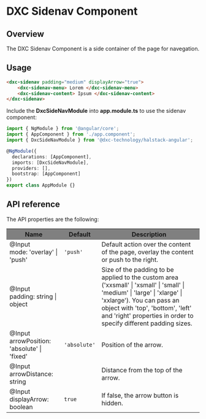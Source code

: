 # DXC Sidenav Component

## Overview

The DXC Sidenav Component is a side container of the page for navegation.

## Usage

```html
<dxc-sidenav padding="medium" displayArrow="true"> 
    <dxc-sidenav-menu> Lorem </dxc-sidenav-menu>
    <dxc-sidenav-content> Ipsum </dxc-sidenav-content>
</dxc-sidenav>

```

Include the **DxcSideNavModule** into **app.module.ts** to use the sidenav component:

```ts
import { NgModule } from '@angular/core';
import { AppComponent } from './app.component';
import { DxcSideNavModule } from '@dxc-technology/halstack-angular';

@NgModule({
  declarations: [AppComponent],
  imports: [DxcSideNavModule],
  providers: [],
  bootstrap: [AppComponent]
})
export class AppModule {}
```

## API reference

The API properties are the following:

<table>
    <tr style="background-color: grey">
        <th>Name</th>
        <th>Default</th>
        <th>Description</th>
    </tr>
    <tr>
        <td>@Input<br>mode: 'overlay' | 'push'</td>
        <td>
        <code>'push'</code>
        </td>
        <td>
        Default action over the content of the page, overlay the content or push
        to the right.
        </td>
    </tr>
    <tr>
        <td>@Input<br>padding: string | object</td>
        <td></td>
        <td>
        Size of the padding to be applied to the custom area ('xxsmall' | 'xsmall'
        | 'small' | 'medium' | 'large' | 'xlarge' | 'xxlarge'). You can pass an
        object with 'top', 'bottom', 'left' and 'right' properties in order to
        specify different padding sizes.
        </td>
    </tr>
    <tr>
        <td>@Input<br>arrowPosition: 'absolute' | 'fixed'</td>
        <td><code>'absolute'</code></td>
        <td>Position of the arrow.</td>
    </tr>
    <tr>
        <td>@Input<br>arrowDistance: string</td>
        <td></td>
        <td>Distance from the top of the arrow.</td>
    </tr>
    <tr>
        <td>@Input<br>displayArrow: boolean</td>
        <td>
        <code>true</code>
        </td>
        <td>If false, the arrow button is hidden.</td>
    </tr>
</table>
